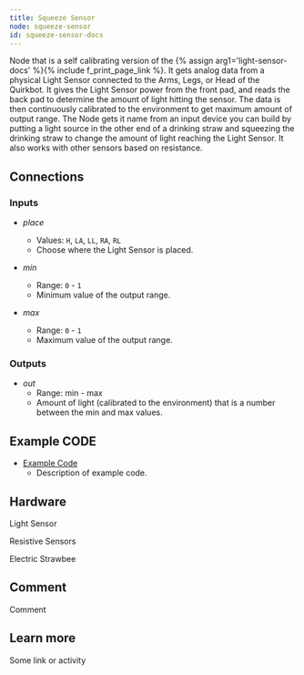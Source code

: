 ```yaml
---
title: Squeeze Sensor
node: squeeze-sensor
id: squeeze-sensor-docs
---
```


Node that is a self calibrating version of the {% assign arg1='light-sensor-docs' %}{% include f_print_page_link %}. It gets analog data from a physical Light Sensor connected to the Arms, Legs, or Head of the Quirkbot. It gives the Light Sensor power from the front pad, and reads the back pad to determine the amount of light hitting the sensor. The data is then continuously calibrated to the environment to get maximum amount of output range. The Node gets it name from an input device you can build by putting a light source in the other end of a drinking straw and squeezing the drinking straw to change the amount of light reaching the Light Sensor. It also works with other sensors based on resistance.


## Connections

<div class="node-input-list" markdown="block">

### Inputs

- *place*
    - Values: `H`, `LA`, `LL`, `RA`, `RL`
    - Choose where the Light Sensor is placed.

- *min*
    - Range: `0` - `1`
    - Minimum value of the output range.

- *max*
    - Range: `0` - `1`
    - Maximum value of the output range.

</div>

<div class="node-output-list" markdown="block">

### Outputs

- *out*
    - Range: <span class='node-input'>min</span> - <span class='node-input'>max</span>
    - Amount of light (calibrated to the environment) that is a number between the <span class='node-input'>min</span> and <span class='node-input'>max</span> values.

</div>


## Example CODE

<div class="node-example-programs" markdown="block">

- [Example Code](http://code.quirkbot.com/program/XXXXXXXXXXXXXXXX "Go to Quirkbot CODE")
    - Description of example code.

</div>


## Hardware

Light Sensor

Resistive Sensors

Electric Strawbee

## Comment
Comment

## Learn more
Some link or activity

